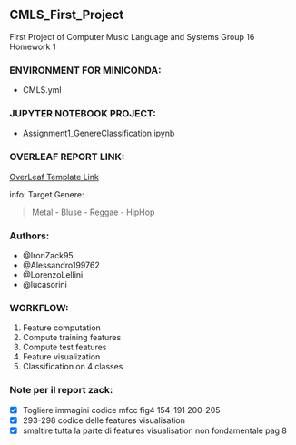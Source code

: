 ## CMLS_First_Project
 First Project of Computer Music Language and Systems Group 16 Homework 1

### ENVIRONMENT FOR MINICONDA:
- CMLS.yml

### JUPYTER NOTEBOOK PROJECT:
 - Assignment1_GenereClassification.ipynb

### OVERLEAF REPORT LINK:
[OverLeaf Template Link](https://it.overleaf.com/7297938544zbhsbwwycfwv)

info:
Target Genere:  
> Metal - Bluse - Reggae - HipHop

### Authors:
- @IronZack95
- @Alessandro199762
- @LorenzoLellini
- @lucasorini

### WORKFLOW:

1. Feature computation
2. Compute training features
3. Compute test features
4. Feature visualization
5. Classification on 4 classes


### Note per il report zack:
- [x] Togliere immagini codice mfcc fig4 154-191 200-205
- [x] 293-298 codice delle features visualisation
- [x] smaltire tutta la parte di features visualisation non fondamentale pag 8
